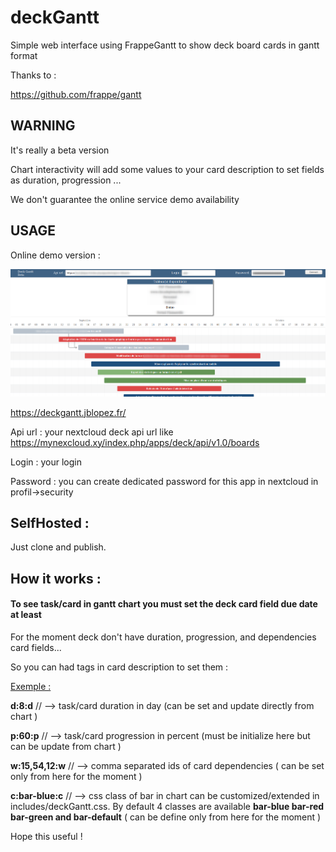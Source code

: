 # deckGantt
Simple web interface using FrappeGantt to show deck board cards in gantt format 

Thanks to : 

https://github.com/frappe/gantt



## WARNING

It's really a beta version

Chart interactivity will add some values to your card description to set fields as duration, progression ...

We don't guarantee the online service demo availability



## USAGE

Online demo version :

![image-20200419110951335](./capture.png)

https://deckgantt.jblopez.fr/

Api url  : your nextcloud deck api url like https://mynexcloud.xy/index.php/apps/deck/api/v1.0/boards

Login : your login 

Password :  you can create dedicated password for this app in nextcloud in  profil->security 



## SelfHosted :

Just clone and publish.



## How it works :

#### **To see task/card in gantt chart you must set the deck card field due date at least** 

For the moment deck don't have duration, progression, and dependencies card fields... 

So you can had tags in card description to set them :

<u>Exemple :</u> 

**d:8:d** // --> task/card  duration in day  (can be set and update directly from chart )

**p:60:p** // --> task/card progression in percent  (must be initialize here but can be update from chart )

**w:15,54,12:w**  // -->  comma separated ids of card dependencies ( can be set only from  here for the moment )

**c:bar-blue:c** // --> css class of bar in chart can be customized/extended in includes/deckGantt.css. By default 4 classes are available **bar-blue bar-red bar-green and bar-default** ( can be define only from here for the moment )



Hope this useful !